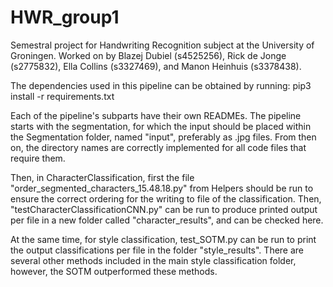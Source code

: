 # HWR_group1
Semestral project for Handwriting Recognition subject at the University of Groningen.
Worked on by Blazej Dubiel (s4525256), Rick de Jonge (s2775832), Ella Collins (s3327469), and Manon Heinhuis (s3378438).

The dependencies used in this pipeline can be obtained by running:
  pip3 install -r requirements.txt

Each of the pipeline's subparts have their own READMEs. The pipeline starts with the segmentation, for which the input should be placed within the Segmentation folder, named "input", preferably as .jpg files. From then on, the directory names are correctly implemented for all code files that require them.

Then, in CharacterClassification, first the file "order_segmented_characters_15.48.18.py" from Helpers should be run to ensure the correct ordering for the writing to file of the classification. Then, "testCharacterClassificationCNN.py" can be run to produce printed output per file in a new folder called "character_results",  and can be checked here. 

At the same time, for style classification, test_SOTM.py can be run to print the output classifications per file in the folder "style_results". There are several other methods included in the main style classification folder, however, the SOTM outperformed these methods. 